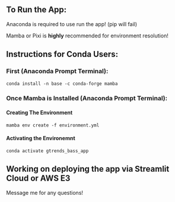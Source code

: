 ## To Run the App:

Anaconda is required to use run the app! (pip will fail)

Mamba or Pixi is **highly** recommended for environment resolution!


## Instructions for Conda Users:


### First (Anaconda Prompt Terminal):
    conda install -n base -c conda-forge mamba

### Once Mamba is Installed (Anaconda Prompt Terminal):

#### Creating The Environment
    mamba env create -f environment.yml

#### Activating the Environemnt
    conda activate gtrends_bass_app





## Working on deploying the app via Streamlit Cloud or AWS E3
Message me for any questions!
